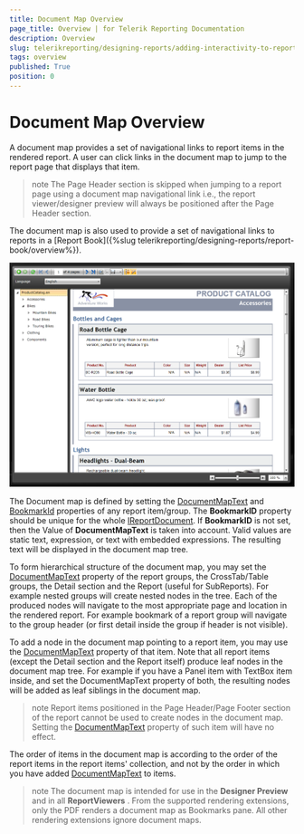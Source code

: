 ```yaml
---
title: Document Map Overview
page_title: Overview | for Telerik Reporting Documentation
description: Overview
slug: telerikreporting/designing-reports/adding-interactivity-to-reports/document-map/overview
tags: overview
published: True
position: 0
---
```


# Document Map Overview



A document map provides a set of navigational links to report items in the rendered report. A user can         click links in the document map to jump to the report page that displays that item.       

>note The Page Header section is skipped when jumping to a report page using a document map navigational link i.e.,             the report viewer/designer preview will always be positioned after the Page Header section.           


The document map is also used to provide a set of navigational links to reports in a [Report Book]({%slug telerikreporting/designing-reports/report-book/overview%}).       

  
  ![](images/SilverlightViewer1.png)

The Document map is defined by setting the [DocumentMapText](/reporting/api/Telerik.Reporting.ReportItemBase#Telerik_Reporting_ReportItemBase_DocumentMapText) and      		[BookmarkId](/reporting/api/Telerik.Reporting.ReportItemBase#Telerik_Reporting_ReportItemBase_BookmarkId) properties of any report item/group. The __BookmarkID__     	property should be unique for the whole [IReportDocument](/reporting/api/Telerik.Reporting.IReportDocument). If __BookmarkID__ is not set,      	then the Value of __DocumentMapText__ is taken into account. Valid values are static text, expression, or text with embedded expressions.      	The resulting text will be displayed in the document map tree. 		

To form hierarchical structure of the document map, you may set the [DocumentMapText](/reporting/api/Telerik.Reporting.ReportItemBase#Telerik_Reporting_ReportItemBase_DocumentMapText) property of the report groups, the      	CrossTab/Table groups, the Detail section and the Report (useful for SubReports). For example nested groups will      	create nested nodes in the tree. Each of the produced nodes will navigate to the most appropriate page and location      	in the rendered report. For example bookmark of a report group will navigate to the group header (or first detail      	inside the group if header is not visible).

To add a node in the document map pointing to a report item, you may use the [DocumentMapText](/reporting/api/Telerik.Reporting.ReportItemBase#Telerik_Reporting_ReportItemBase_DocumentMapText) property of that item. Note      	that all report items (except the Detail section and the Report itself) produce leaf nodes in the document map tree.      	For example if you have a Panel item with TextBox item inside, and set the DocumentMapText property of both, the resulting      	nodes will be added as leaf siblings in the document map.

>note Report items positioned in the Page Header/Page Footer section of the report cannot be used to create nodes in the document map.           Setting the [DocumentMapText](/reporting/api/Telerik.Reporting.ReportItemBase#Telerik_Reporting_ReportItemBase_DocumentMapText) property of such item will have no effect.       


The order of items in the document map is according to the order of the report items in the report items' collection, and not      	by the order in which you have added [DocumentMapText](/reporting/api/Telerik.Reporting.ReportItemBase#Telerik_Reporting_ReportItemBase_DocumentMapText) to items.

>note The document map is intended for use in the  __Designer Preview__  and in all  __ReportViewers__ . From the supported  	rendering extensions, only the PDF renders a document map as Bookmarks pane. All other rendering extensions ignore document maps.  

